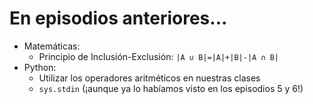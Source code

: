 # En episodios anteriores...

- Matemáticas:
    - Principio de Inclusión-Exclusión: `|A ∪ B|=|A|+|B|-|A ∩ B|`
- Python:
    - Utilizar los operadores aritméticos en nuestras clases
    - `sys.stdin` (¡aunque ya lo habíamos visto en los episodios 5 y 6!)